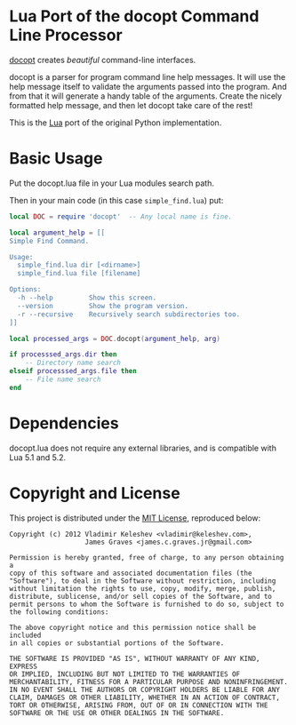 # Lua Port of the docopt Command Line Processor

[docopt](http://docopt.org) creates _beautiful_ command-line interfaces.

docopt is a parser for program command line help messages.  It will use
the help message itself to validate the arguments passed into the
program.  And from that it will generate a handy table of the
arguments.  Create the nicely formatted help message, and then let
docopt take care of the rest!

This is the [Lua](http://www.lua.org) port of the original Python
implementation.

# Basic Usage

Put the docopt.lua file in your Lua modules search path.

Then in your main code (in this case `simple_find.lua`) put:

```lua
local DOC = require 'docopt'  -- Any local name is fine.

local argument_help = [[
Simple Find Command.

Usage:
  simple_find.lua dir [<dirname>]
  simple_find.lua file [filename]

Options:
  -h --help         Show this screen.
  --version         Show the program version.
  -r --recursive    Recursively search subdirectories too.
]]

local processed_args = DOC.docopt(argument_help, arg)

if processsed_args.dir then
    -- Directory name search
elseif processsed_args.file then
    -- File name search
end
```


# Dependencies

docopt.lua does not require any external libraries, and is compatible
with Lua 5.1 and 5.2.

# Copyright and License

This project is distributed under the 
[MIT License](http://www.opensource.org/licenses/mit-license.html), 
reproduced below:
```
Copyright (c) 2012 Vladimir Keleshev <vladimir@keleshev.com>, 
                   James Graves <james.c.graves.jr@gmail.com>

Permission is hereby granted, free of charge, to any person obtaining a
copy of this software and associated documentation files (the
"Software"), to deal in the Software without restriction, including
without limitation the rights to use, copy, modify, merge, publish,
distribute, sublicense, and/or sell copies of the Software, and to
permit persons to whom the Software is furnished to do so, subject to
the following conditions:

The above copyright notice and this permission notice shall be included
in all copies or substantial portions of the Software.

THE SOFTWARE IS PROVIDED "AS IS", WITHOUT WARRANTY OF ANY KIND, EXPRESS
OR IMPLIED, INCLUDING BUT NOT LIMITED TO THE WARRANTIES OF
MERCHANTABILITY, FITNESS FOR A PARTICULAR PURPOSE AND NONINFRINGEMENT.
IN NO EVENT SHALL THE AUTHORS OR COPYRIGHT HOLDERS BE LIABLE FOR ANY
CLAIM, DAMAGES OR OTHER LIABILITY, WHETHER IN AN ACTION OF CONTRACT,
TORT OR OTHERWISE, ARISING FROM, OUT OF OR IN CONNECTION WITH THE
SOFTWARE OR THE USE OR OTHER DEALINGS IN THE SOFTWARE.
``` 
